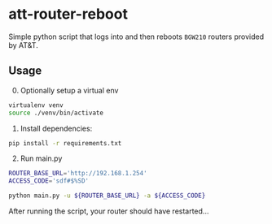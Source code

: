 # att-router-reboot
Simple python script that logs into and then reboots `BGW210` routers provided by AT&T.

## Usage
 0. Optionally setup a virtual env
 ```Bash
 virtualenv venv
 source ./venv/bin/activate
 ```

 1. Install dependencies:
 ```Bash
 pip install -r requirements.txt
 ```
 2. Run main.py
 ```Bash
 ROUTER_BASE_URL='http://192.168.1.254'
 ACCESS_CODE='sdf#$%SD'
 
 python main.py -u ${ROUTER_BASE_URL} -a ${ACCESS_CODE}
 ```
 
 After running the script, your router should have restarted...